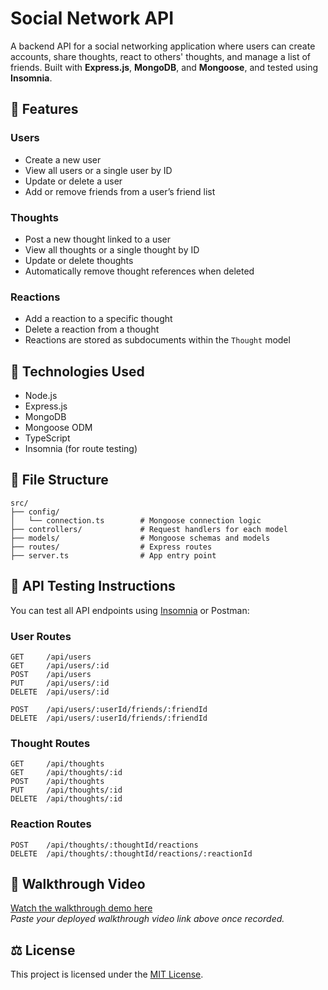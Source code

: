 # Social Network API

A backend API for a social networking application where users can create accounts, share thoughts, react to others' thoughts, and manage a list of friends. Built with **Express.js**, **MongoDB**, and **Mongoose**, and tested using **Insomnia**.

## 🧠 Features

### Users
- Create a new user
- View all users or a single user by ID
- Update or delete a user
- Add or remove friends from a user’s friend list

### Thoughts
- Post a new thought linked to a user
- View all thoughts or a single thought by ID
- Update or delete thoughts
- Automatically remove thought references when deleted

### Reactions
- Add a reaction to a specific thought
- Delete a reaction from a thought
- Reactions are stored as subdocuments within the `Thought` model

## 📂 Technologies Used

- Node.js
- Express.js
- MongoDB
- Mongoose ODM
- TypeScript
- Insomnia (for route testing)

## 📁 File Structure

```
src/
├── config/
│   └── connection.ts        # Mongoose connection logic
├── controllers/             # Request handlers for each model
├── models/                  # Mongoose schemas and models
├── routes/                  # Express routes
├── server.ts                # App entry point
```

## 🧪 API Testing Instructions

You can test all API endpoints using [Insomnia](https://insomnia.rest/) or Postman:

### User Routes
```
GET     /api/users
GET     /api/users/:id
POST    /api/users
PUT     /api/users/:id
DELETE  /api/users/:id

POST    /api/users/:userId/friends/:friendId
DELETE  /api/users/:userId/friends/:friendId
```

### Thought Routes
```
GET     /api/thoughts
GET     /api/thoughts/:id
POST    /api/thoughts
PUT     /api/thoughts/:id
DELETE  /api/thoughts/:id
```

### Reaction Routes
```
POST    /api/thoughts/:thoughtId/reactions
DELETE  /api/thoughts/:thoughtId/reactions/:reactionId
```

## 🎥 Walkthrough Video

[Watch the walkthrough demo here](#)  
_Paste your deployed walkthrough video link above once recorded._

## ⚖️ License

This project is licensed under the [MIT License](LICENSE).
